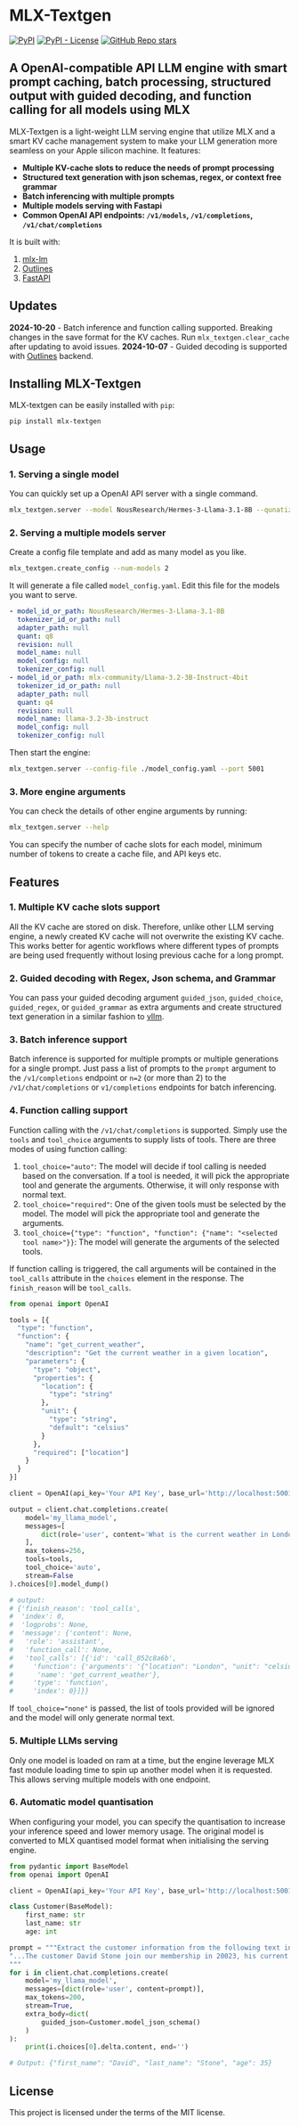 # MLX-Textgen
[![PyPI](https://img.shields.io/pypi/v/mlx-textgen)](https://pypi.org/project/mlx-textgen/)
[![PyPI - License](https://img.shields.io/pypi/l/mlx-textgen)](https://pypi.org/project/mlx-textgen/)
[![GitHub Repo stars](https://img.shields.io/github/stars/nath1295/mlx-textgen)](https://pypi.org/project/mlx-textgen/)

## A OpenAI-compatible API LLM engine with smart prompt caching, batch processing, structured output with guided decoding, and function calling for all models using MLX  

MLX-Textgen is a light-weight LLM serving engine that utilize MLX and a smart KV cache management system to make your LLM generation more seamless on your Apple silicon machine. It features:
- **Multiple KV-cache slots to reduce the needs of prompt processing**
- **Structured text generation with json schemas, regex, or context free grammar**
- **Batch inferencing with multiple prompts**
- **Multiple models serving with Fastapi**
- **Common OpenAI API endpoints: `/v1/models`, `/v1/completions`, `/v1/chat/completions`**

It is built with:
1. [mlx-lm](https://github.com/ml-explore/mlx-examples)
2. [Outlines](https://github.com/dottxt-ai/outlines)
3. [FastAPI](https://github.com/fastapi/fastapi)

## Updates
**2024-10-20** - Batch inference and function calling supported. Breaking changes in the save format for the KV caches. Run `mlx_textgen.clear_cache` after updating to avoid issues.
**2024-10-07** - Guided decoding is supported with [Outlines](https://github.com/dottxt-ai/outlines) backend.

## Installing MLX-Textgen
MLX-textgen can be easily installed with `pip`:
```
pip install mlx-textgen
```

## Usage
### 1. Serving a single model
You can quickly set up a OpenAI API server with a single command.

```bash
mlx_textgen.server --model NousResearch/Hermes-3-Llama-3.1-8B --qunatize q8 --port 5001
```

### 2. Serving a multiple models server
Create a config file template and add as many model as you like.
```bash
mlx_textgen.create_config --num-models 2
```

It will generate a file called `model_config.yaml`. Edit this file for the models you want to serve.
```yaml
- model_id_or_path: NousResearch/Hermes-3-Llama-3.1-8B
  tokenizer_id_or_path: null
  adapter_path: null
  quant: q8
  revision: null
  model_name: null
  model_config: null
  tokenizer_config: null
- model_id_or_path: mlx-community/Llama-3.2-3B-Instruct-4bit
  tokenizer_id_or_path: null
  adapter_path: null
  quant: q4
  revision: null
  model_name: llama-3.2-3b-instruct
  model_config: null
  tokenizer_config: null
```

Then start the engine:
```bash
mlx_textgen.server --config-file ./model_config.yaml --port 5001
```

### 3. More engine arguments
You can check the details of other engine arguments by running:
```bash
mlx_textgen.server --help
```

You can specify the number of cache slots for each model, minimum number of tokens to create a cache file, and API keys etc.

## Features
### 1. Multiple KV cache slots support
All the KV cache are stored on disk. Therefore, unlike other LLM serving engine, a newly created KV cache will not overwrite the existing KV cache. This works better for agentic workflows where different types of prompts are being used frequently without losing previous cache for a long prompt.

### 2. Guided decoding with Regex, Json schema, and Grammar
You can pass your guided decoding argument `guided_json`, `guided_choice`, `guided_regex`, or `guided_grammar` as extra arguments and create structured text generation in a similar fashion to [vllm](https://github.com/vllm-project/vllm).

### 3. Batch inference support
Batch inference is supported for multiple prompts or multiple generations for a single prompt. Just pass a list of prompts to the `prompt` argument to the `/v1/completions` endpoint or `n=2` (or more than 2) to the `/v1/chat/completions` or `v1/completions` endpoints for batch inferencing.

### 4. Function calling support
Function calling with the `/v1/chat/completions` is supported. Simply use the `tools` and `tool_choice` arguments to supply lists of tools. There are three modes of using function calling:
1. `tool_choice="auto"`: The model will decide if tool calling is needed based on the conversation. If a tool is needed, it will pick the appropriate tool and generate the arguments. Otherwise, it will only response with normal text.
2. `tool_choice="required"`: One of the given tools must be selected by the model. The model will pick the appropriate tool and generate the arguments.
3. `tool_choice={"type": "function", "function": {"name": "<selected tool name>"}}`: The model will generate the arguments of the selected tools.  

If function calling is triggered, the call arguments will be contained in the `tool_calls` attribute in the `choices` element in the response. The `finish_reason` will be `tool_calls`.
```python
from openai import OpenAI

tools = [{
  "type": "function",
  "function": {
    "name": "get_current_weather",
    "description": "Get the current weather in a given location",
    "parameters": {
      "type": "object",
      "properties": {
        "location": {
          "type": "string"
        },
        "unit": {
          "type": "string",
          "default": "celsius"
        }
      },
      "required": ["location"]
    }
  }
}]

client = OpenAI(api_key='Your API Key', base_url='http://localhost:5001/v1/')

output = client.chat.completions.create(
    model='my_llama_model',
    messages=[
        dict(role='user', content='What is the current weather in London?')
    ],
    max_tokens=256,
    tools=tools,
    tool_choice='auto',
    stream=False
).choices[0].model_dump()

# output: 
# {'finish_reason': 'tool_calls',
#  'index': 0,
#  'logprobs': None,
#  'message': {'content': None,
#   'role': 'assistant',
#   'function_call': None,
#   'tool_calls': [{'id': 'call_052c8a6b',
#     'function': {'arguments': '{"location": "London", "unit": "celsius" }',
#      'name': 'get_current_weather'},
#     'type': 'function',
#     'index': 0}]}}
```

If `tool_choice="none"` is passed, the list of tools provided will be ignored and the model will only generate normal text.

### 5. Multiple LLMs serving
Only one model is loaded on ram at a time, but the engine leverage MLX fast module loading time to spin up another model when it is requested. This allows serving multiple models with one endpoint.

### 6. Automatic model quantisation
When configuring your model, you can specify the quantisation to increase your inference speed and lower memory usage. The original model is converted to MLX quantised model format when initialising the serving engine.

```python
from pydantic import BaseModel
from openai import OpenAI

client = OpenAI(api_key='Your API Key', base_url='http://localhost:5001/v1/')

class Customer(BaseModel):
    first_name: str
    last_name: str
    age: int

prompt = """Extract the customer information from the following text in json format:
"...The customer David Stone join our membership in 20023, his current age is thirty five years old...."
"""
for i in client.chat.completions.create(
    model='my_llama_model',
    messages=[dict(role='user', content=prompt)],
    max_tokens=200,
    stream=True,
    extra_body=dict(
        guided_json=Customer.model_json_schema()
    )
):
    print(i.choices[0].delta.content, end='')

# Output: {"first_name": "David", "last_name": "Stone", "age": 35}
```

## License
This project is licensed under the terms of the MIT license.
